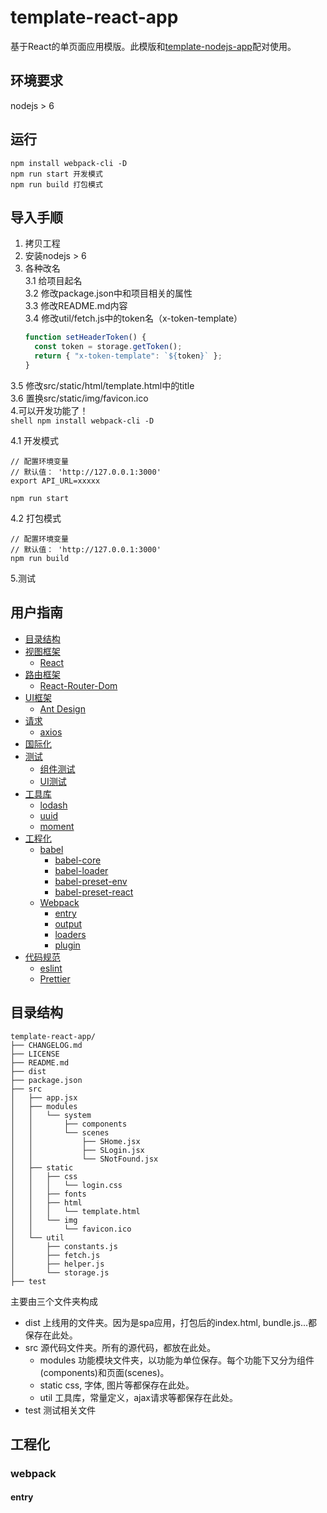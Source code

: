 # template-react-app
基于React的单页面应用模版。此模版和[template-nodejs-app](https://github.com/DreamHi/template-nodejs-app)配对使用。

## 环境要求

nodejs > 6

## 运行

```shell
npm install webpack-cli -D
npm run start 开发模式
npm run build 打包模式
```

## 导入手顺

1. 拷贝工程  
2. 安装nodejs > 6  
3. 各种改名  
3.1 给项目起名  
3.2 修改package.json中和项目相关的属性  
3.3 修改README.md内容  
3.4 修改util/fetch.js中的token名（x-token-template）
    ```js
    function setHeaderToken() {
      const token = storage.getToken();
      return { "x-token-template": `${token}` };
    }
    ```
3.5 修改src/static/html/template.html中的title  
3.6 置换src/static/img/favicon.ico  
4.可以开发功能了！  
    ```shell
    npm install webpack-cli -D
    ```
    
4.1 开发模式  
```shell
// 配置环境变量
// 默认值： 'http://127.0.0.1:3000'
export API_URL=xxxxx

npm run start
```
    
4.2 打包模式  
```shell
// 配置环境变量
// 默认值： 'http://127.0.0.1:3000'
npm run build
``` 

5.测试  

## 用户指南

- [目录结构](#目录结构)
- [视图框架]()
  - [React]()
- [路由框架]()
  - [React-Router-Dom]()
- [UI框架]()
  - [Ant Design]()
- [请求]()
  - [axios]()
- [国际化]()
- [测试]()
  - [组件测试]()
  - [UI测试]()
- [工具库]()
  - [lodash]()
  - [uuid]()
  - [moment]()  
- [工程化]()
  - [babel]()
     - [babel-core]()
     - [babel-loader]()
     - [babel-preset-env]()
     - [babel-preset-react]()
  - [Webpack]()
     - [entry]()
     - [output]()
     - [loaders]()
     - [plugin]()
- [代码规范]()
  - [eslint]()
  - [Prettier]()

## 目录结构

```shell
template-react-app/
├── CHANGELOG.md
├── LICENSE
├── README.md
├── dist
├── package.json
├── src
│   ├── app.jsx
│   ├── modules
│   │   └── system
│   │       ├── components
│   │       └── scenes
│   │           ├── SHome.jsx
│   │           ├── SLogin.jsx
│   │           └── SNotFound.jsx
│   ├── static
│   │   ├── css
│   │   │   └── login.css
│   │   ├── fonts
│   │   ├── html
│   │   │   └── template.html
│   │   └── img
│   │       └── favicon.ico
│   └── util
│       ├── constants.js
│       ├── fetch.js
│       ├── helper.js
│       └── storage.js
├── test
```

主要由三个文件夹构成

* dist 上线用的文件夹。因为是spa应用，打包后的index.html, bundle.js...都保存在此处。
* src 源代码文件夹。所有的源代码，都放在此处。
  * modules 功能模块文件夹，以功能为单位保存。每个功能下又分为组件(components)和页面(scenes)。
  * static css, 字体, 图片等都保存在此处。
  * util 工具库，常量定义，ajax请求等都保存在此处。
* test 测试相关文件

## 工程化

### webpack

#### entry


